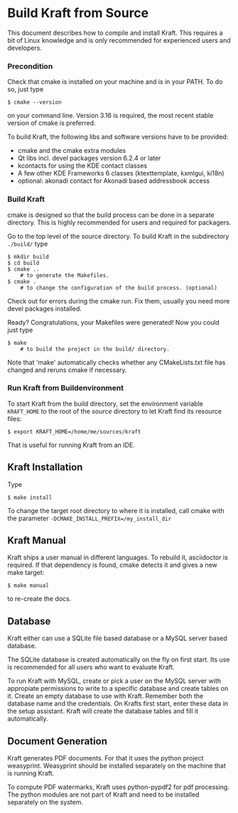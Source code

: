 # Build Kraft from Source

This document describes how to compile and install Kraft. This requires a bit of Linux knowledge and is only recommended for experienced users and developers.

### Precondition

Check that cmake is installed on your machine and is in your PATH.
To do so, just type

```
$ cmake --version
```

on your command line. Version 3.16 is required, the most recent
stable version of cmake is preferred.

To build Kraft, the following libs and software versions have to
be provided:
- cmake and the cmake extra modules
- Qt libs incl. devel packages version 6.2.4 or later
- kcontacts for using the KDE contact classes
- A few other KDE Frameworks 6 classes (ktexttemplate, kxmlgui, ki18n)
- optional: akonadi contact for Akonadi based addressbook access

### Build Kraft

cmake is designed so that the build process can be done in a separate
directory. This is highly recommended for users and required for packagers.

Go to the top level of the source directory.
To build Kraft in the subdirectory `./build/` type

```
$ mkdir build
$ cd build
$ cmake ..
    # to generate the Makefiles.
$ cmake .
    # to change the configuration of the build process. (optional)
```

Check out for errors during the cmake run. Fix them, usually you need
more devel packages installed.

Ready? Congratulations, your Makefiles were generated!
Now you could just type

```
$ make
    # to build the project in the build/ directory.
```

Note that 'make' automatically checks whether any CMakeLists.txt file
has changed and reruns cmake if necessary.

### Run Kraft from Buildenvironment

To start Kraft from the build directory, set the environment variable
`KRAFT_HOME` to the root of the _source_ directory to let Kraft find its
resource files:
```
$ export KRAFT_HOME=/home/me/sources/kraft
```
That is useful for running Kraft from an IDE.

## Kraft Installation

Type
```
$ make install
```

To change the target root directory to where it is installed, call
cmake with the parameter `-DCMAKE_INSTALL_PREFIX=/my_install_dir`

## Kraft Manual

Kraft ships a user manual in different languages. To rebuild it, asciidoctor
is required. If that dependency is found, cmake detects it and gives a new
make target:

```
$ make manual
```

to re-create the docs.

## Database

Kraft either can use a SQLite file based database or a MySQL server based
database.

The SQLite database is created automatically on the fly
on first start. Its use is recommended for all users who
want to evaluate Kraft.

To run Kraft with MySQL, create or pick a user on the MySQL
server with appropiate permissions to write to a specific
database and create tables on it. Create an empty database
to use with Kraft. Remember both the database name and the
credentials.
On Krafts first start, enter these data in the setup assistant.
Kraft will create the database tables and fill it automatically.

## Document Generation

Kraft generates PDF documents. For that it uses the python project weasyprint. 
Weasyprint should be installed separately on the machine that is running Kraft.

To compute PDF watermarks, Kraft uses python-pypdf2 for pdf processing. The python 
modules are not part of Kraft and need to be installed separately on the system.



